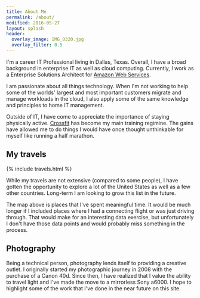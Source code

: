 ```yaml
---
title: About Me
permalink: /about/
modified: 2016-05-27
layout: splash
header:
  overlay_image: IMG_0320.jpg
  overlay_filter: 0.5
---
```

I'm a career IT Professional living in Dallas, Texas. Overall, I have a broad background in enterprise IT as well as cloud computing. Currently, I work as a Enterprise Solutions Architect for [Amazon Web Services](http://aws.amazon.com/).

I am passionate about all things technology. When I'm not working to help some of the worlds' largest and most important customers migrate and manage workloads in the cloud, I also apply some of the same knowledge and principles to home IT management.

Outside of IT, I have come to appreciate the importance of staying physically active. [Crossfit](http://www.crossfit.com/) has become my main training regimine. The gains have allowed me to do things I would have once thought unthinkable for myself like running a half marathon.

## My travels

{% include travels.html %}

While my travels are not extensive (compared to some people), I have gotten the opportunity to explore a lot of the United States as well as a few other countries. Long-term I am looking to grow this list in the future.

The map above is places that I've spent meaningful time. It would be much longer if I included places where I had a connecting flight or was just driving through. That would make for an interesting data exercise, but unfortunately I don't have those data points and would probably miss something in the process.

## Photography

Being a technical person, photography lends itself to providing a creative outlet. I originally started my photographic journey in 2008 with the purchase of a Canon 40d. Since then, I have realized that I value the ability to travel light and I've made the move to a mirrorless Sony a6000. I hope to highlight some of the work that I've done in the near future on this site.
